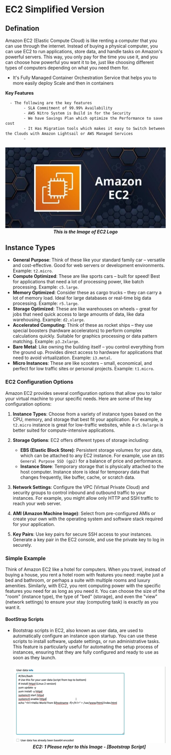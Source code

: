 # EC2 Simplified Version

## Defination

Amazon EC2 (Elastic Compute Cloud) is like renting a computer that you can use through the internet. Instead of buying a physical computer, you can use EC2 to run applications, store data, and handle tasks on Amazon's powerful servers. This way, you only pay for the time you use it, and you can choose how powerful you want it to be, just like choosing different types of computers depending on what you need them for.

- It's Fully Managed Container Orchestration Service that helps you to more easily deploy Scale and then in containers 


**Key Features**

      - The following are the key features
            - SLA Commitment of 99.99% Availability 
            - AWS Nitro System is Build in for the Security 
            - We have Savings Plan which optimize the Performance to save cost 
            - It Has Migration tools which makes it easy to Switch between the Clouds with Amazon Lightsail or AWS Managed Services 
            - 




<h5 align="center" > 
    <img src="./ec2.png"><br>
    This is the Image of EC2 Logo
</h5>


## Instance Types 
- **General Purpose**: Think of these like your standard family car – versatile and cost-effective. Good for web servers or development environments. Example: `t2.micro`.
- **Compute Optimized**: These are like sports cars – built for speed! Best for applications that need a lot of processing power, like batch processing. Example: `c5.large`.
- **Memory Optimized**: Consider these as cargo trucks – they can carry a lot of memory load. Ideal for large databases or real-time big data processing. Example: `r5.large`.
- **Storage Optimized**: These are like warehouses on wheels – great for jobs that need quick access to large amounts of data, like data warehousing. Example: `d2.xlarge`.
- **Accelerated Computing**: Think of these as rocket ships – they use special boosters (hardware accelerators) to perform complex calculations quickly. Suitable for graphics processing or data pattern matching. Example: `p3.2xlarge`.
- **Bare Metal**: Like owning the building itself – you control everything from the ground up. Provides direct access to hardware for applications that need to avoid virtualization. Example: `i3.metal`.
- **Micro Instances**: These are like scooters – small, economical, and perfect for low traffic sites or personal projects. Example: `t1.micro`.



### EC2 Configuration Options

Amazon EC2 provides several configuration options that allow you to tailor your virtual machine to your specific needs. Here are some of the key configuration options:

1. **Instance Types**: Choose from a variety of instance types based on the CPU, memory, and storage that best fit your application. For example, a `t2.micro` instance is great for low-traffic websites, while a `c5.9xlarge` is better suited for compute-intensive applications.

2. **Storage Options**: EC2 offers different types of storage including:

   - **EBS (Elastic Block Store)**: Persistent storage volumes for your data, which can be attached to any EC2 instance. For example, use an `EBS General Purpose SSD (gp2)` for a balance of price and performance.
   - **Instance Store**: Temporary storage that is physically attached to the host computer. Instance store is ideal for temporary data that changes frequently, like buffer, cache, or scratch data.

3. **Network Settings**: Configure the VPC (Virtual Private Cloud) and security groups to control inbound and outbound traffic to your instances. For example, you might allow only HTTP and SSH traffic to reach your web server.

4. **AMI (Amazon Machine Image)**: Select from pre-configured AMIs or create your own with the operating system and software stack required for your application.

5. **Key Pairs**: Use key pairs for secure SSH access to your instances. Generate a key pair in the EC2 console, and use the private key to log in securely.

### Simple Example

Think of Amazon EC2 like a hotel for computers. When you travel, instead of buying a house, you rent a hotel room with features you need: maybe just a bed and bathroom, or perhaps a suite with multiple rooms and luxury amenities. Similarly, with EC2, you rent computing power with the specific features you need for as long as you need it. You can choose the size of the "room" (instance type), the type of "bed" (storage), and even the "view" (network settings) to ensure your stay (computing task) is exactly as you want it.

#### BootStrap Scripts

- Bootstrap scripts in EC2, also known as user data, are used to automatically configure an instance upon startup. You can use these scripts to install software, update settings, or run administrative tasks. This feature is particularly useful for automating the setup process of instances, ensuring that they are fully configured and ready to use as soon as they launch.

    <h5 align="center">
        <img src="./Bootstrap_Scripts.png">
        <br />
        EC2: 1 Please refer to this Image - [Bootstrap Script]
    </h5>
